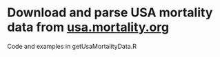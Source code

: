 # Download and parse USA mortality data from [usa.mortality.org](usa.mortality.org)

Code and examples in getUsaMortalityData.R
